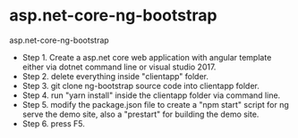 # asp.net-core-ng-bootstrap
asp.net-core-ng-bootstrap

* Step 1. Create a asp.net core web application with angular template either via dotnet command line or visual studio 2017.
* Step 2. delete everything inside "clientapp" folder.
* Step 3. git clone ng-bootstrap source code into clientapp folder.
* Step 4. run "yarn install" inside the clientapp folder via command line.
* Step 5. modify the package.json file to create a "npm start" script for ng serve the demo site, also a "prestart" for building the demo site.
* Step 6. press F5.
